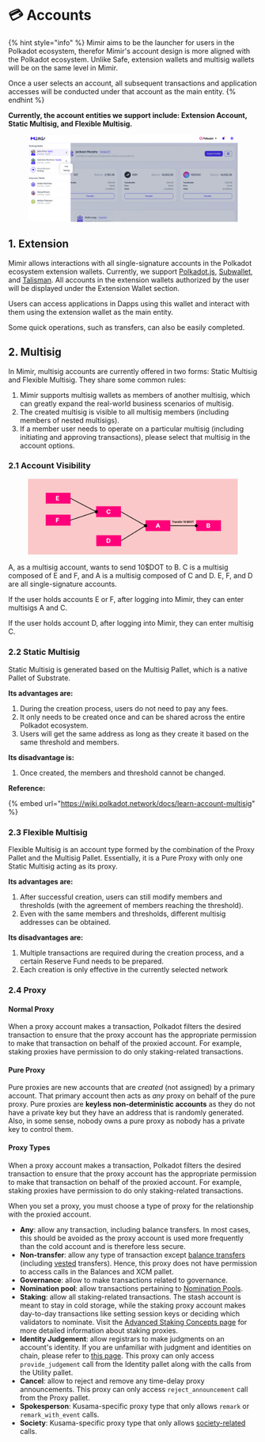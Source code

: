 # 💳 Accounts



{% hint style="info" %}
Mimir aims to be the launcher for users in the Polkadot ecosystem, therefor Mimir's account design is more aligned with the Polkadot ecosystem. Unlike Safe, extension wallets and multisig wallets will be on the same level in Mimir.&#x20;

Once a user selects an account, all subsequent transactions and application accesses will be conducted under that account as the main entity.
{% endhint %}

**Currently, the account entities we support include: Extension Account, Static Multisig, and Flexible Multisig.**

<figure><img src="../../.gitbook/assets/image (10).png" alt=""><figcaption></figcaption></figure>

## 1. Extension

Mimir allows interactions with all single-signature accounts in the Polkadot ecosystem extension wallets. Currently, we support [Polkadot.js](https://polkadot.js.org/extension/), [Subwallet](https://www.subwallet.app/download.html), and [Talisman](https://www.talisman.xyz/download). All accounts in the extension wallets authorized by the user will be displayed under the Extension Wallet section.&#x20;

Users can access applications in Dapps using this wallet and interact with them using the extension wallet as the main entity.&#x20;

Some quick operations, such as transfers, can also be easily completed.

## 2. Multisig

In Mimir, multisig accounts are currently offered in two forms: Static Multisig and Flexible Multisig. They share some common rules:

1. Mimir supports multisig wallets as members of another multisig, which can greatly expand the real-world business scenarios of multisig.
2. The created multisig is visible to all multisig members (including members of nested multisigs).
3. If a member user needs to operate on a particular multisig (including initiating and approving transactions), please select that multisig in the account options.

### 2.1 Account Visibility

<figure><img src="../../.gitbook/assets/image (22).png" alt=""><figcaption></figcaption></figure>

A, as a multisig account, wants to send 10$DOT to B. C is a multisig composed of E and F, and A is a multisig composed of C and D. E, F, and D are all single-signature accounts.

If the user holds accounts E or F, after logging into Mimir, they can enter multisigs A and C.&#x20;

If the user holds account D, after logging into Mimir, they can enter multisig C.

### 2.2 Static Multisig

Static Multisig is generated based on the Multisig Pallet, which is a native Pallet of Substrate.&#x20;

**Its advantages are:**&#x20;

1. During the creation process, users do not need to pay any fees.
2. It only needs to be created once and can be shared across the entire Polkadot ecosystem.
3. Users will get the same address as long as they create it based on the same threshold and members.&#x20;

**Its disadvantage is:**&#x20;

1. Once created, the members and threshold cannot be changed.

**Reference:**&#x20;

{% embed url="https://wiki.polkadot.network/docs/learn-account-multisig" %}

### 2.3 Flexible Multisig

Flexible Multisig is an account type formed by the combination of the Proxy Pallet and the Multisig Pallet. Essentially, it is a Pure Proxy with only one Static Multisig acting as its proxy.&#x20;

**Its advantages are:**

1. After successful creation, users can still modify members and thresholds (with the agreement of members reaching the threshold).
2. Even with the same members and thresholds, different multisig addresses can be obtained.&#x20;

**Its disadvantages are:**

1. Multiple transactions are required during the creation process, and a certain Reserve Fund needs to be prepared.
2. Each creation is only effective in the currently selected network

### 2.4 Proxy

#### Normal Proxy

When a proxy account makes a transaction, Polkadot filters the desired transaction to ensure that the proxy account has the appropriate permission to make that transaction on behalf of the proxied account. For example, staking proxies have permission to do only staking-related transactions.

#### Pure Proxy

Pure proxies are new accounts that are _created_ (not assigned) by a primary account. That primary account then acts as _any_ proxy on behalf of the pure proxy. Pure proxies are **keyless non-deterministic accounts** as they do not have a private key but they have an address that is randomly generated. Also, in some sense, nobody owns a pure proxy as nobody has a private key to control them.

#### Proxy Types

When a proxy account makes a transaction, Polkadot filters the desired transaction to ensure that the proxy account has the appropriate permission to make that transaction on behalf of the proxied account. For example, staking proxies have permission to do only staking-related transactions.

When you set a proxy, you must choose a type of proxy for the relationship with the proxied account.

* **Any**: allow any transaction, including balance transfers. In most cases, this should be avoided as the proxy account is used more frequently than the cold account and is therefore less secure.
* **Non-transfer**: allow any type of transaction except [balance transfers](https://wiki.polkadot.network/docs/learn-transactions#balance-transfers) (including [vested](https://wiki.polkadot.network/docs/learn-transactions#vested-transfers) transfers). Hence, this proxy does not have permission to access calls in the Balances and XCM pallet.
* **Governance**: allow to make transactions related to governance.
* **Nomination pool**: allow transactions pertaining to [Nomination Pools](https://wiki.polkadot.network/docs/learn-nomination-pools).
* **Staking**: allow all staking-related transactions. The stash account is meant to stay in cold storage, while the staking proxy account makes day-to-day transactions like setting session keys or deciding which validators to nominate. Visit the [Advanced Staking Concepts page](https://wiki.polkadot.network/docs/learn-staking-advanced#staking-proxies) for more detailed information about staking proxies.
* **Identity Judgement**: allow registrars to make judgments on an account's identity. If you are unfamiliar with judgment and identities on chain, please refer to [this page](https://wiki.polkadot.network/docs/learn-identity#judgements). This proxy can only access `provide_judgement` call from the Identity pallet along with the calls from the Utility pallet.
* **Cancel**: allow to reject and remove any time-delay proxy announcements. This proxy can only access `reject_announcement` call from the Proxy pallet.
* **Spokesperson**: Kusama-specific proxy type that only allows `remark` or `remark_with_event` calls.
* **Society**: Kusama-specific proxy type that only allows [society-related](https://wiki.polkadot.network/docs/maintain-guides-society-kusama) calls.
